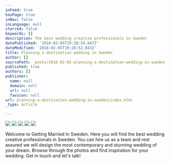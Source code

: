 ```yaml
---
inFeed: true
hasPage: true
inNav: false
inLanguage: null
starred: false
keywords: []
description: The best wedding creative professionals in Sweden
datePublished: '2016-02-05T19:28:54.847Z'
dateModified: '2016-02-05T19:28:52.043Z'
title: Planning a destination wedding in Sweden
author: []
sourcePath: _posts/2016-02-05-planning-a-destination-wedding-in-sweden.md
published: true
authors: []
publisher:
  name: null
  domain: null
  url: null
  favicon: null
url: planning-a-destination-wedding-in-sweden/index.html
_type: Article

---
```

![](https://the-grid-user-content.s3-us-west-2.amazonaws.com/54fc9281-690e-452a-a5cf-b356eb10aaee.jpg)
![](https://the-grid-user-content.s3-us-west-2.amazonaws.com/b6e3c1e3-a3f0-41d0-968f-a2f705b283e1.jpg)
![](https://the-grid-user-content.s3-us-west-2.amazonaws.com/4d6ea6e8-f2e3-4e42-b5ec-3444c8d4f6ff.jpg)
![](https://the-grid-user-content.s3-us-west-2.amazonaws.com/2096486f-1e6e-4a3d-b5cc-bec17003672a.jpg)
![](https://the-grid-user-content.s3-us-west-2.amazonaws.com/20c99d76-abf0-4f44-adcc-f8e09b93b246.jpg)

Welcome to Getting Married In Sweden. Here you will find the best wedding creative professionals in Sweden. You can hire us as a team and rest assured we will design the most contemporary and stunning wedding of your dream. Browse through the photos and find inspiration for your wedding. Get in touch and let's talk!